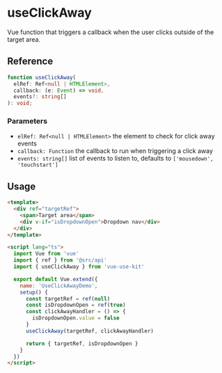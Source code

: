 # useClickAway

Vue function that triggers a callback when the user clicks outside of the target area.

## Reference

```typescript
function useClickAway(
  elRef: Ref<null | HTMLElement>,
  callback: (e: Event) => void,
  events?: string[]
): void;
```

### Parameters

- `elRef: Ref<null | HTMLElement>` the element to check for click away events
- `callback: Function` the callback to run when triggering a click away
- `events: string[]` list of events to listen to, defaults to `['mousedown', 'touchstart']`

## Usage

```html
<template>
  <div ref="targetRef">
    <span>Target area</span>
    <div v-if="isDropdownOpen">Dropdown nav</div>
  </div>
</template>

<script lang="ts">
  import Vue from 'vue'
  import { ref } from '@src/api'
  import { useClickAway } from 'vue-use-kit'

  export default Vue.extend({
    name: 'UseClickAwayDemo',
    setup() {
      const targetRef = ref(null)
      const isDropdownOpen = ref(true)
      const clickAwayHandler = () => {
        isDropdownOpen.value = false
      }
      useClickAway(targetRef, clickAwayHandler)

      return { targetRef, isDropdownOpen }
    }
  })
</script>
```
